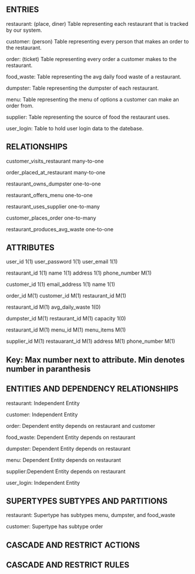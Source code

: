 ENTRIES  
----------
restaurant: (place, diner)
  Table representing each restaurant that is tracked by our system.
 
customer: (person)
  Table representing every person that makes an order to the restaurant.
  
order: (ticket)
  Table representing every order a customer makes to the restaurant. 
  
food_waste: 
  Table representing the avg daily food waste of a restaurant.
  
dumpster: 
  Table representing the dumpster of each restaurant.
  
menu: 
  Table representing the menu of options a customer can make an order from. 
  
supplier:
  Table representing the source of food the restaurant uses.
  
user_login: 
  Table to hold user login data to the datebase.
  
RELATIONSHIPS
-------
customer_visits_restaurant many-to-one

order_placed_at_restaurant many-to-one

restaurant_owns_dumpster   one-to-one

restaurant_offers_menu     one-to-one

restaurant_uses_supplier   one-to-many

customer_places_order      one-to-many

restaurant_produces_avg_waste  one-to-one

ATTRIBUTES
-------
user_id 1(1)
user_password 1(1)
user_email 1(1)

restaurant_id 1(1)
name 1(1)
address 1(1)
phone_number M(1)

customer_id 1(1)
email_address 1(1)
name 1(1)

order_id M(1)
customer_id M(1)
restaurant_id M(1)

restaurant_id M(1)
avg_daily_waste 1(0)

dumpster_id M(1)
restaurant_id M(1)
capacity 1(0)

restaurant_id M(1)
menu_id M(1)
menu_items M(1)

supplier_id M(1)
restauarant_id M(1)
address M(1)
phone_number M(1)




Key: Max number next to attribute. Min denotes number in paranthesis
-------

## ENTITIES AND DEPENDENCY RELATIONSHIPS

restaurant: Independent Entity
 
customer: Independent Entity
  
order: Dependent entity depends on restaurant and customer 
  
food_waste: Dependent Entity depends on restaurant
  
dumpster: Dependent Entity depends on restaurant
  
menu: Dependent Entity depends on restaurant
  
supplier:Dependent Entity depends on restaurant
  
user_login: Independent Entity
  
## SUPERTYPES SUBTYPES AND PARTITIONS

restaurant: Supertype has subtypes menu, dumpster, and food_waste

customer: Supertype has subtype order

## CASCADE AND RESTRICT ACTIONS

## CASCADE AND RESTRICT RULES
